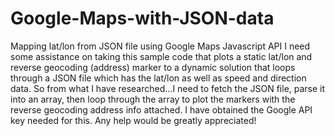 # Google-Maps-with-JSON-data
Mapping lat/lon from JSON file using Google Maps Javascript API 
I need some assistance on taking this sample code that plots a static lat/lon and reverse geocoding (address) marker to a dynamic solution that loops through a JSON file which has the lat/lon as well as speed and direction data.  So from what I have researched...I need to fetch the JSON file, parse it into an array, then loop through the array to plot the markers with the reverse geocoding address info attached.  I have obtained the Google API key needed for this.  Any help would be greatly appreciated!
